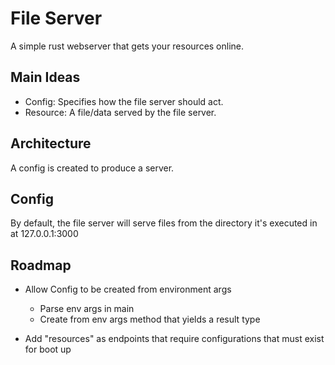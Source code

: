 # File Server

A simple rust webserver that gets your resources online.

## Main Ideas
- Config: Specifies how the file server should act.
- Resource: A file/data served by the file server.

## Architecture
A config is created to produce a server.

## Config
By default, the file server will serve files from the directory it's executed in at 127.0.0.1:3000



## Roadmap
- Allow Config to be created from environment args
  - Parse env args in main
  - Create from env args method that yields a result type
  
- Add "resources" as endpoints that require configurations that must exist for boot up